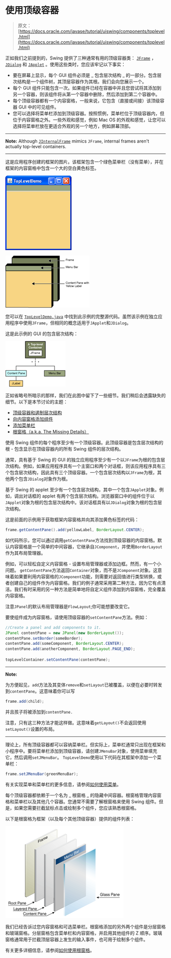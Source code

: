 # 使用顶级容器

> 原文： [https://docs.oracle.com/javase/tutorial/uiswing/components/toplevel.html](https://docs.oracle.com/javase/tutorial/uiswing/components/toplevel.html)

正如我们之前提到的，Swing 提供了三种通常有用的顶级容器类： [`JFrame`](frame.html) ， [`JDialog`](dialog.html) 和 [`JApplet`](applet.html) 。使用这些类时，您应该牢记以下事实：

*   要在屏幕上显示，每个 GUI 组件必须是 _ 包含层次结构 _ 的一部分。包含层次结构是一个组件树，其顶层容器作为其根。我们会向您展示一个。
*   每个 GUI 组件只能包含一次。如果组件已经在容器中并且您尝试将其添加到另一个容器，则该组件将从第一个容器中删除，然后添加到第二个容器中。
*   每个顶级容器都有一个内容窗格，一般来说，它包含（直接或间接）该顶级容器 GUI 中的可见组件。
*   您可以选择将菜单栏添加到顶级容器。按照惯例，菜单栏位于顶级容器内，但位于内容窗格之外。一些外观和感觉，例如 Mac OS 的外观和感觉，让您可以选择将菜单栏放在更适合外观的另一个地方，例如屏幕顶部。

* * *

**Note:** Although [`JInternalFrame`](internalframe.html) mimics `JFrame`, internal frames aren't actually top-level containers.

* * *

这是应用程序创建的框架的图片。该框架包含一个绿色菜单栏（没有菜单），并在框架的内容窗格中包含一个大的空白黄色标签。


![A simple application with a frame that contains a menu bar and a content pane.](img/9027bf6c251e5585f58f479dee64b36d.jpg)


![A diagram of the frame's major parts](img/2f1684ebaf6a3a32a96240af3756984f.jpg)


您可以在 [`TopLevelDemo.java`](../examples/components/TopLevelDemoProject/src/components/TopLevelDemo.java) 中找到此示例的完整源代码。虽然该示例在独立应用程序中使用`JFrame`，但相同的概念适用于`JApplet`和`JDialog`。

这是此示例的 GUI 的包含层次结构：

![Containment hierarchy for the TopLeveDemo example's GUI.](img/d68c9efbcf5d0c42063ffa6d76b928c6.jpg)

正如省略号所暗示的那样，我们在此图中留下了一些细节。我们稍后会透露缺失的细节。以下是本节讨论的主题：

*   [顶级容器和遏制层次结构](#general)
*   [向内容窗格添加组件](#contentpane)
*   [添加菜单栏](#menubar)
*   [根窗格（a.k.a. The Missing Details）](#rootpane)

使用 Swing 组件的每个程序至少有一个顶级容器。此顶级容器是包含层次结构的根 - 包含显示在顶级容器内的所有 Swing 组件的层次结构。

通常，具有基于 Swing 的 GUI 的独立应用程序至少有一个以`JFrame`为根的包含层次结构。例如，如果应用程序具有一个主窗口和两个对话框，则该应用程序具有三个包含层次结构，因此具有三个顶级容器。一个包含层次结构以`JFrame`为根，其他两个包含`JDialog`对象作为根。

基于 Swing 的 applet 至少有一个包含层次结构，其中一个包含`JApplet`对象。例如，调出对话框的 applet 有两个包含层次结构。浏览器窗口中的组件位于以`JApplet`对象为根的包含层次结构中。该对话框具有以`JDialog`对象为根的包含层次结构。

这是前面的示例用于获取框架内容窗格并向其添加黄色标签的代码：

```java
frame.getContentPane().add(yellowLabel, BorderLayout.CENTER);

```

如代码所示，您可以通过调用`getContentPane`方法找到顶级容器的内容窗格。默认内容窗格是一个简单的中间容器，它继承自`JComponent`，并使用`BorderLayout`作为其布局管理器。

例如，可以轻松自定义内容窗格 - 设置布局管理器或添加边框。然而，有一个小问题。 `getContentPane`方法返回`Container`对象，而不是`JComponent`对象。这意味着如果要利用内容窗格的`JComponent`功能，则需要对返回值进行类型转换，或者创建自己的组件作为内容窗格。我们的例子通常采用第二种方法，因为它有点清洁。我们有时采用的另一种方法是简单地将自定义组件添加到内容窗格，完全覆盖内容窗格。

注意`JPanel`的默认布局管理器是`FlowLayout`;你可能想要改变它。

要使组件成为内容窗格，请使用顶级容器的`setContentPane`方法。例如：

```java
//Create a panel and add components to it.
JPanel contentPane = new JPanel(new BorderLayout());
contentPane.setBorder(someBorder);
contentPane.add(someComponent, BorderLayout.CENTER);
contentPane.add(anotherComponent, BorderLayout.PAGE_END);

topLevelContainer.setContentPane(contentPane);

```

* * *

**Note:** 

为方便起见，`add`方法及其变体`remove`和`setLayout`已被覆盖，以便在必要时转发到`contentPane`。这意味着你可以写

```java
frame.add(child);

```

并且孩子将被添加到`contentPane.`

注意，只有这三种方法才能这样做。这意味着`getLayout()`不会返回使用`setLayout()`设置的布局。

* * *

理论上，所有顶级容器都可以容纳菜单栏。但实际上，菜单栏通常只出现在框架和小程序中。要将菜单栏添加到顶级容器，请创建`JMenuBar`对象，使用菜单填充它，然后调用`setJMenuBar`。 `TopLevelDemo`使用以下代码在其框架中添加一个菜单栏：

```java
frame.setJMenuBar(greenMenuBar);

```

有关实现菜单和菜单栏的更多信息，请参阅[如何使用菜单](menu.html)。

每个顶级容器都依赖于一个名为 _ 根窗格 _ 的隐藏中间容器。根窗格管理内容窗格和菜单栏以及其他几个容器。您通常不需要了解根窗格来使用 Swing 组件。但是，如果您需要拦截鼠标点击或绘制多个组件，您应该熟悉根窗格。

以下是根窗格为框架（以及每个其他顶级容器）提供的组件列表：

![A root pane manages four other panes: a layered pane, a menu bar, a content pane, and a glass pane.](img/87a541360df719a1f27fb396f6399fef.jpg)

我们已经告诉过您内容窗格和可选菜单栏。根窗格添加的另外两个组件是分层窗格和玻璃窗格。分层窗格包含菜单栏和内容窗格，并启用其他组件的 Z 顺序。玻璃窗格通常用于拦截顶层容器上发生的输入事件，也可用于绘制多个组件。

有关更多详细信息，请参阅[如何使用根窗格](rootpane.html)。